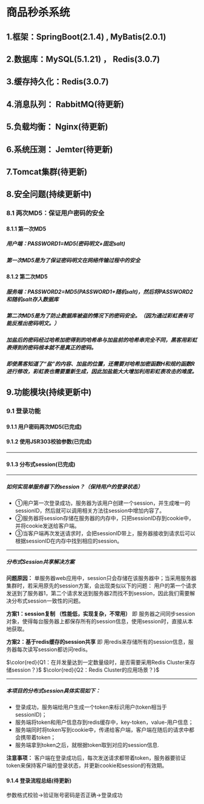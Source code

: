 # 商品秒杀系统
## 1.框架：SpringBoot(2.1.4) , MyBatis(2.0.1)
## 2.数据库：MySQL(5.1.21) ， Redis(3.0.7)
## 3.缓存持久化：Redis(3.0.7)
## 4.消息队列： RabbitMQ(待更新)
## 5.负载均衡： Nginx(待更新)
## 6.系统压测： Jemter(待更新)
## 7.Tomcat集群(待更新)

## 8.安全问题(持续更新中)
### 8.1 两次MD5：保证用户密码的安全
#### 8.1.1 第一次MD5
##### 用户端：PASSWORD1=MD5(密码明文+固定salt)
##### 第一次MD5是为了保证密码明文在网络传输过程中的安全
#### 8.1.2 第二次MD5
##### 服务端：PASSWORD2=MD5(PASSWORD1+随机salt)，然后将PASSWORD2和随机salt存入数据库
##### 第二次MD5是为了防止数据库被盗的情况下的密码安全。（因为通过彩虹表有可能反推出密码明文。）
##### 加盐后的密码经过哈希加密得到的哈希串与加盐前的哈希串完全不同，黑客用彩虹表得到的密码根本就不是真正的密码。
##### 即使黑客知道了“盐”的内容、加盐的位置，还需要对哈希加密函数H和规约函数R进行修改，彩虹表也需要重新生成，因此加盐能大大增加利用彩虹表攻击的难度。

## 9.功能模块(持续更新中)
### 9.1 登录功能
#### 9.1.1 用户密码两次MD5(已完成)
#### 9.1.2 使用JSR303校验参数(已完成)

------------------------------------------------------------------------------------------------------------------------
#### 9.1.3 分布式session(已完成)

*****

##### 如何实现单服务器下的session？（保持用户的登录状态）
+ ①用户第一次登录成功，服务器为该用户创建一个session，并生成唯一的sessionID，然后就可以调用相关方法往session中增加内容了。
+ ②服务器将session存储在服务器的内存中，只把sessionID存到cookie中，并将cookie发送给客户端。
+ ③当客户端再次发送请求时，会把sessionID带上，服务器接收到请求后可以根据sessionID在内存中找到相应的session。

*****

##### 分布式Session共享解决方案

**问题原因：** 单服务器web应用中，session只会存储在该服务器中；当采用服务器集群时，若采用原先的session方案，会出现类似以下的问题：
用户的第一个请求发送到了服务器1，第二个请求发送到服务器2而找不到session，因此我们需要解决分布式session一致性的问题。

**方案1：session复制 （性能低，实现复杂，不常用）**
即 服务器之间同步session对象，使得每台服务器上都保存所有的session信息，使用session时，直接从本地获取。

**方案2：基于redis缓存的session共享**
即 用redis来存储所有的session信息，服务器每次读写session都访问redis。

$\color{red}{Q1：在并发量达到一定数量级时，是否需要采用Redis Cluster来存储session？}$
$\color{red}{Q2：Redis Cluster的应用场景？}$

*****

##### 本项目的分布式session具体实现如下：
+ 登录成功，服务端给用户生成一个token来标识用户(token相当于sessionID)；
+ 服务端将token和用户信息存到redis缓存中，key-token，value-用户信息；
+ 服务端同时将token写到cookie中，传递给客户端，客户端在随后的请求中都会携带着token；
+ 服务端拿到token之后，就根据token取到对应的session信息.

**注意事项：** 客户端在登录成功后，每次发送请求都带着token，服务器要验证token来保持客户端的登录状态，并更新cookie和session的有效期。

#### 9.1.4 登录流程总结(待更新)
参数格式校验->验证账号密码是否正确->登录成功